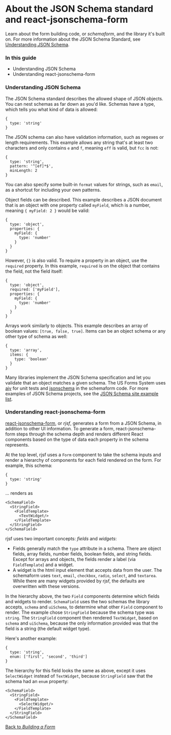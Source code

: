 # About the JSON Schema standard and react-jsonschema-form

Learn about the form building code, or *schemaform*, and the library it's built on. For more information about the JSON Schema Standard, see [Understanding JSON Schema](https://spacetelescope.github.io/understanding-json-schema/).

### In this guide

- Understanding JSON Schema
- Understanding react-jsonschema-form

### Understanding JSON Schema

The JSON Schema standard describes the allowed shape of JSON objects. You can nest schemas as far down as you'd like. Schemas have a type, which tells you what kind of data is allowed:

```
{
  type: 'string'
}
```

The JSON schema can also have validation information, such as regexes or length requirements. This example allows any string that's at least two characters and only contains `e` and `f`, meaning `eff` is valid, but `fcc` is not:

```
{
  type: 'string',
  pattern: '^[ef]*$',
  minLength: 2
}
```

You can also specify some built-in `format` values for strings, such as `email`, as a shortcut for including your own patterns.

Object fields can be described. This example describes a JSON document that is an object with one property called `myField`, which is a number, meaning `{ myField: 2 }` would be valid:

```
{
  type: 'object',
  properties: {
    myField: {
      type: 'number'
    }
  }
}
```

However, `{}` is also valid. To require a property in an object, use the `required` property. In this example, `required` is on the object that contains the field, not the field itself:

```
{
  type: 'object',
  required: ['myField'],
  properties: {
    myField: {
      type: 'number'
    }
  }
}
```

Arrays work similarly to objects. This example describes an array of boolean values: `[true, false, true]`. Items can be an object schema or any other type of schema as well:

```
{
  type: 'array',
  items: {
    type: 'boolean'
  }
}
```

Many libraries implement the JSON Schema specification and let you validate that an object matches a given schema. The US Forms System uses [ajv](https://www.npmjs.com/package/ajv) for unit tests and [jsonschema](https://www.npmjs.com/package/jsonschema) in the schemaform code. For more examples of JSON Schema projects, see the [JSON Schema site example list](http://json-schema.org/examples.html).

### Understanding react-jsonschema-form

[react-jsonschema-form](https://github.com/mozilla-services/react-jsonschema-form), or *rjsf*, generates a form from a JSON Schema, in addition to other UI information. To generate a form, react-jsonschema-form steps through the schema depth and renders different React components based on the type of data each property in the schema represents.

At the top level, rjsf uses a `Form` component to take the schema inputs and render a hierarchy of components for each field rendered on the form. For example, this schema:

```
{
  type: 'string'
}
```

... renders as

```
<SchemaField>
  <StringField>
    <FieldTemplate>
      <TextWidget/>
    </FieldTemplate>
  </StringField>
</SchemaField>
```

rjsf uses two important concepts: *fields* and *widgets*:

- Fields generally match the `type` attribute in a schema. There are object fields, array fields, number fields, boolean fields, and string fields. Except for arrays and objects, the fields render a label (via `FieldTemplate`) and a widget.
- A widget is the html input element that accepts data from the user. The schemaform uses `text`, `email`, `checkbox`, `radio`, `select`, and `textarea`. While there are many widgets provided by rjsf, the defaults are overwritten with these versions.

In the hierarchy above, the two `Field` components determine which fields and widgets to render. `SchemaField` uses the two schemas the library accepts, `schema` and `uiSchema`, to determine what other `Field` component to render. The example chose `StringField` because the schema type was `string`. The `StringField` component then rendered `TextWidget`, based on `schema` and `uiSchema`, because the only information provided was that the field is a string (the default widget type).

Here's another example:

```
{
  type: 'string',
  enum: ['first', 'second', 'third']
}
```

The hierarchy for this field looks the same as above, except it uses `SelectWidget` instead of `TextWidget`, because `StringField` saw that the schema had an `enum` property:

```
<SchemaField>
  <StringField>
    <FieldTemplate>
      <SelectWidget/>
    </FieldTemplate>
  </StringField>
</SchemaField>
```

[Back to *Building a Form*](building-a-form/README.md)

